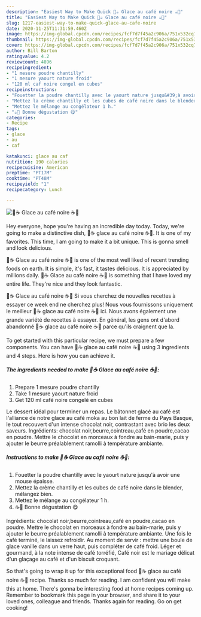 ```yaml
---
description: "Easiest Way to Make Quick 🍦☕ Glace au café noire ☕🍦"
title: "Easiest Way to Make Quick 🍦☕ Glace au café noire ☕🍦"
slug: 1217-easiest-way-to-make-quick-glace-au-cafe-noire
date: 2020-11-25T11:31:59.460Z
image: https://img-global.cpcdn.com/recipes/fcf7d7f45a2c906a/751x532cq70/🍦☕-glace-au-cafe-noire-☕🍦-photo-principale-de-la-recette.jpg
thumbnail: https://img-global.cpcdn.com/recipes/fcf7d7f45a2c906a/751x532cq70/🍦☕-glace-au-cafe-noire-☕🍦-photo-principale-de-la-recette.jpg
cover: https://img-global.cpcdn.com/recipes/fcf7d7f45a2c906a/751x532cq70/🍦☕-glace-au-cafe-noire-☕🍦-photo-principale-de-la-recette.jpg
author: Bill Barton
ratingvalue: 4.2
reviewcount: 4896
recipeingredient:
- "1 mesure poudre chantilly"
- "1 mesure yaourt nature froid"
- "120 ml caf noire congel en cubes"
recipeinstructions:
- "Fouetter la poudre chantilly avec le yaourt nature jusqu&#39;à avoir une mouse épaisse."
- "Mettez la crème chantilly et les cubes de café noire dans le blender, mélangez bien."
- "Mettez le mélange au congélateur 1 h."
- "☕🍦 Bonne dégustation 😋"
categories:
- Recipe
tags:
- glace
- au
- caf

katakunci: glace au caf 
nutrition: 190 calories
recipecuisine: American
preptime: "PT17M"
cooktime: "PT48M"
recipeyield: "1"
recipecategory: Lunch

---
```



![🍦☕ Glace au café noire ☕🍦](https://img-global.cpcdn.com/recipes/fcf7d7f45a2c906a/751x532cq70/🍦☕-glace-au-cafe-noire-☕🍦-photo-principale-de-la-recette.jpg)

Hey everyone, hope you're having an incredible day today. Today, we're going to make a distinctive dish, 🍦☕ glace au café noire ☕🍦. It is one of my favorites. This time, I am going to make it a bit unique. This is gonna smell and look delicious.

🍦☕ Glace au café noire ☕🍦 is one of the most well liked of recent trending foods on earth. It is simple, it's fast, it tastes delicious. It is appreciated by millions daily. 🍦☕ Glace au café noire ☕🍦 is something that I have loved my entire life. They're nice and they look fantastic.

🍦☕ Glace au café noire ☕🍦 Si vous cherchez de nouvelles recettes à essayer ce week end ne cherchez plus! Nous vous fournissons uniquement le meilleur 🍦☕ glace au café noire ☕🍦 ici. Nous avons également une grande variété de recettes à essayer. En général, les gens ont d&#39;abord abandonné 🍦☕ glace au café noire ☕🍦 parce qu&#39;ils craignent que la.


To get started with this particular recipe, we must prepare a few components. You can have 🍦☕ glace au café noire ☕🍦 using 3 ingredients and 4 steps. Here is how you can achieve it.

<!--inarticleads1-->

##### The ingredients needed to make 🍦☕ Glace au café noire ☕🍦:

1. Prepare 1 mesure poudre chantilly
1. Take 1 mesure yaourt nature froid
1. Get 120 ml café noire congelé en cubes


Le dessert idéal pour terminer un repas. Le bâtonnet glacé au café est l&#39;alliance de notre glace au café moka au bon lait de ferme du Pays Basque, le tout recouvert d&#39;un intense chocolat noir, contrastant avec brio les deux saveurs. Ingrédients: chocolat noir,beurre,cointreau,café en poudre,cacao en poudre. Mettre le chocolat en morceaux à fondre au bain-marie, puis y ajouter le beurre préalablement ramolli à température ambiante. 

<!--inarticleads2-->

##### Instructions to make 🍦☕ Glace au café noire ☕🍦:

1. Fouetter la poudre chantilly avec le yaourt nature jusqu&#39;à avoir une mouse épaisse.
1. Mettez la crème chantilly et les cubes de café noire dans le blender, mélangez bien.
1. Mettez le mélange au congélateur 1 h.
1. ☕🍦 Bonne dégustation 😋


Ingrédients: chocolat noir,beurre,cointreau,café en poudre,cacao en poudre. Mettre le chocolat en morceaux à fondre au bain-marie, puis y ajouter le beurre préalablement ramolli à température ambiante. Une fois le café terminé, le laissez refroidir. Au moment de servir : mettre une boule de glace vanille dans un verre haut, puis compléter de café froid. Léger et gourmand, à la note intense de café torréfié, Café noir est le mariage délicat d&#39;un glaçage au café et d&#39;un biscuit croquant. 

So that's going to wrap it up for this exceptional food 🍦☕ glace au café noire ☕🍦 recipe. Thanks so much for reading. I am confident you will make this at home. There's gonna be interesting food at home recipes coming up. Remember to bookmark this page in your browser, and share it to your loved ones, colleague and friends. Thanks again for reading. Go on get cooking!
